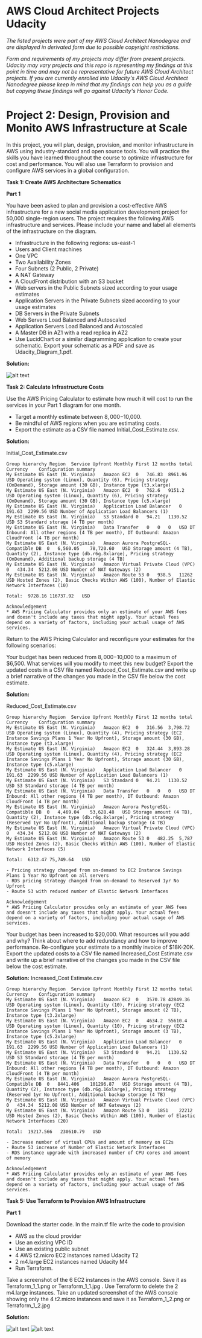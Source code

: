 
# AWS Cloud Architect Projects Udacity

*The listed projects were part of my AWS Cloud Architect Nanodegree and are displayed in derivated form due to possible copyright restrictions.*

*Form and requirements of my projects may differ from present projects. Udacity may vary projects and this repo is representing my findings at this point in time and may not be representative for future  AWS Cloud Architect projects. If you are currently enrolled into Udacity's AWS Cloud Architect Nanodegree please keep in mind that my findings can help you as a guide but copying these findings will go against Udacity's Honor Code.*


# Project 2: Design, Provision and Monito AWS Infrastructure at Scale

In this project, you will plan, design, provision, and monitor infrastructure in AWS using industry-standard and open source tools. You will practice the skills you have learned throughout the course to optimize infrastructure for cost and performance. You will also use Terraform to provision and configure AWS services in a global configuration.

**Task 1: Create AWS Architecture Schematics**

**Part 1**

You have been asked to plan and provision a cost-effective AWS infrastructure for a new social media application development project for 50,000 single-region users. The project requires the following AWS infrastructure and services. Please include your name and label all elements of the infrastructure on the diagram.

- Infrastructure in the following regions: us-east-1
- Users and Client machines
- One VPC
- Two Availability Zones
- Four Subnets (2 Public, 2 Private)
- A NAT Gateway
- A CloudFront distribution with an S3 bucket
- Web servers in the Public Subnets sized according to your usage estimates
- Application Servers in the Private Subnets sized according to your usage estimates
- DB Servers in the Private Subnets
- Web Servers Load Balanced and Autoscaled
- Application Servers Load Balanced and Autoscaled
- A Master DB in AZ1 with a read replica in AZ2
- Use LucidChart or a similar diagramming application to create your schematic. 
Export your schematic as a PDF and save as Udacity_Diagram_1.pdf.

**Solution:**

![alt text](https://github.com/mikethwolff/AWS-Cloud-Architect-Project-Design-Provision-and-Monitor-AWS-Infrastructure-at-Scale/blob/main/Design%2C%20Provision%20and%20Monito%20AWS%20Infrastructure%20at%20Scale/Udacity_Diagram_1.jpg)

**Task 2: Calculate Infrastructure Costs**

Use the AWS Pricing Calculator to estimate how much it will cost to run the services in your Part 1 diagram for one month.

- Target a monthly estimate between $8,000-$10,000.
- Be mindful of AWS regions when you are estimating costs.
- Export the estimate as a CSV file named Initial_Cost_Estimate.csv.

**Solution:**

Initial_Cost_Estimate.csv
```
Group hierarchy	Region	Service	Upfront	Monthly	First 12 months total	Currency	Configuration summary
My Estimate	US East (N. Virginia)	Amazon EC2	0	746.83	8961.96	USD	Operating system (Linux), Quantity (6), Pricing strategy (OnDemand), Storage amount (30 GB), Instance type (t3.xlarge)
My Estimate	US East (N. Virginia)	Amazon EC2	0	762.6	9151.2	USD	Operating system (Linux), Quantity (6), Pricing strategy (OnDemand), Storage amount (30 GB), Instance type (c5.xlarge)
My Estimate	US East (N. Virginia)	Application Load Balancer	0	191.63	2299.56	USD	Number of Application Load Balancers (1)
My Estimate	US East (N. Virginia)	S3 Standard	0	94.21	1130.52	USD	S3 Standard storage (4 TB per month)
My Estimate	US East (N. Virginia)	Data Transfer	0	0	0	USD	DT Inbound: All other regions (4 TB per month), DT Outbound: Amazon CloudFront (4 TB per month)
My Estimate	US East (N. Virginia)	Amazon Aurora PostgreSQL-Compatible DB	0	6,560.05	78,720.60	USD	Storage amount (4 TB), Quantity (2), Instance type (db.r6g.8xlarge), Pricing strategy (OnDemand), Additional backup storage (4 TB)
My Estimate	US East (N. Virginia)	Amazon Virtual Private Cloud (VPC)	0	434.34	5212.08	USD	Number of NAT Gateways (2)
My Estimate	US East (N. Virginia)	Amazon Route 53	0	938.5	11262	USD	Hosted Zones (2), Basic Checks Within AWS (100), Number of Elastic Network Interfaces (10)
							
Total:	9728.16	116737.92	USD	
							
Acknowledgement							
* AWS Pricing Calculator provides only an estimate of your AWS fees and doesn't include any taxes that might apply. Your actual fees depend on a variety of factors, including your actual usage of AWS services.							
```

Return to the AWS Pricing Calculator and reconfigure your estimates for the following scenarios:

Your budget has been reduced from $8,000-$10,000 to a maximum of $6,500. What services will you modify to meet this new budget? Export the updated costs in a CSV file named Reduced_Cost_Estimate.csv and write up a brief narrative of the changes you made in the CSV file below the cost estimate.

**Solution:**

Reduced_Cost_Estimate.csv
```
Group hierarchy	Region	Service	Upfront	Monthly	First 12 months total	Currency	Configuration summary
My Estimate	US East (N. Virginia)	Amazon EC2	0	316.56	3,798.72	USD	Operating system (Linux), Quantity (4), Pricing strategy (EC2 Instance Savings Plans 1 Year No Upfront), Storage amount (30 GB), Instance type (t3.xlarge)
My Estimate	US East (N. Virginia)	Amazon EC2	0	324.44	3,893.28	USD	Operating system (Linux), Quantity (4), Pricing strategy (EC2 Instance Savings Plans 1 Year No Upfront), Storage amount (30 GB), Instance type (c5.xlarge)
My Estimate	US East (N. Virginia)	Application Load Balancer	0	191.63	2299.56	USD	Number of Application Load Balancers (1)
My Estimate	US East (N. Virginia)	S3 Standard	0	94.21	1130.52	USD	S3 Standard storage (4 TB per month)
My Estimate	US East (N. Virginia)	Data Transfer	0	0	0	USD	DT Inbound: All other regions (4 TB per month), DT Outbound: Amazon CloudFront (4 TB per month)
My Estimate	US East (N. Virginia)	Amazon Aurora PostgreSQL-Compatible DB	0	4,469.04	53,628.48	USD	Storage amount (4 TB), Quantity (2), Instance type (db.r6g.8xlarge), Pricing strategy (Reserved 1yr No Upfront), Additional backup storage (4 TB)
My Estimate	US East (N. Virginia)	Amazon Virtual Private Cloud (VPC)	0	434.34	5212.08	USD	Number of NAT Gateways (2)
My Estimate	US East (N. Virginia)	Amazon Route 53	0	482.25	5,787	USD	Hosted Zones (2), Basic Checks Within AWS (100), Number of Elastic Network Interfaces (5)
							
Total:	6312.47	75,749.64	USD	
							
- Pricing strategy changed from on-demand to EC2 Instance Savings Plans 1 Year No Upfront on all servers				
- RDS pricing strategy changed from on-demand to Reserved 1yr No Upfront				
- Route 53 with reduced number of Elastic Network Interfaces	

Acknowledgement							
* AWS Pricing Calculator provides only an estimate of your AWS fees and doesn't include any taxes that might apply. Your actual fees depend on a variety of factors, including your actual usage of AWS services.							
```

Your budget has been increased to $20,000. What resources will you add and why?
Think about where to add redundancy and how to improve performance. Re-configure your estimate to a monthly invoice of $18K-20K. Export the updated costs to a CSV file named Increased_Cost Estimate.csv and write up a brief narrative of the changes you made in the CSV file below the cost estimate.

**Solution:**
Increased_Cost Estimate.csv
```
Group hierarchy	Region	Service	Upfront	Monthly	First 12 months total	Currency	Configuration summary
My Estimate	US East (N. Virginia)	Amazon EC2	0	3570.78	42849.36	USD	Operating system (Linux), Quantity (10), Pricing strategy (EC2 Instance Savings Plans 1 Year No Upfront), Storage amount (2 TB), Instance type (t3.2xlarge)
My Estimate	US East (N. Virginia)	Amazon EC2	0	4634.2	55610.4	USD	Operating system (Linux), Quantity (10), Pricing strategy (EC2 Instance Savings Plans 1 Year No Upfront), Storage amount (3 TB), Instance type (c5.2xlarge)
My Estimate	US East (N. Virginia)	Application Load Balancer	0	191.63	2299.56	USD	Number of Application Load Balancers (1)
My Estimate	US East (N. Virginia)	S3 Standard	0	94.21	1130.52	USD	S3 Standard storage (4 TB per month)
My Estimate	US East (N. Virginia)	Data Transfer	0	0	0	USD	DT Inbound: All other regions (4 TB per month), DT Outbound: Amazon CloudFront (4 TB per month)
My Estimate	US East (N. Virginia)	Amazon Aurora PostgreSQL-Compatible DB	0	8441.406	101296.87	USD	Storage amount (4 TB), Quantity (2), Instance type (db.r6g.16xlarge), Pricing strategy (Reserved 1yr No Upfront), Additional backup storage (4 TB)
My Estimate	US East (N. Virginia)	Amazon Virtual Private Cloud (VPC)	0	434.34	5212.08	USD	Number of NAT Gateways (2)
My Estimate	US East (N. Virginia)	Amazon Route 53	0	1851	22212	USD	Hosted Zones (2), Basic Checks Within AWS (100), Number of Elastic Network Interfaces (20)
							
Total:	19217.566	230610.79	USD	
							
- Increase number of virtual CPUs and amount of memory on EC2s				
- Route 53 increase of Number of Elastic Network Interfaces				
- RDS instance upgrade with increased number of CPU cores and amount of memory				
							
Acknowledgement							
* AWS Pricing Calculator provides only an estimate of your AWS fees and doesn't include any taxes that might apply. Your actual fees depend on a variety of factors, including your actual usage of AWS services.							
```

**Task 5: Use Terraform to Provision AWS Infrastructure**

**Part 1**

Download the starter code. In the main.tf file write the code to provision

- AWS as the cloud provider
- Use an existing VPC ID
- Use an existing public subnet
- 4 AWS t2.micro EC2 instances named Udacity T2
- 2 m4.large EC2 instances named Udacity M4
- Run Terraform.

Take a screenshot of the 6 EC2 instances in the AWS console. Save it as Terraform_1_1.png or Terraform_1_1.jpg .
Use Terraform to delete the 2 m4.large instances.
Take an updated screenshot of the AWS console showing only the 4 t2.micro instances and save it as Terraform_1_2.png or Terraform_1_2.jpg

**Solution:**

![alt text](https://github.com/mikethwolff/AWS-Cloud-Architect-Project-Design-Provision-and-Monitor-AWS-Infrastructure-at-Scale/blob/main/Design%2C%20Provision%20and%20Monito%20AWS%20Infrastructure%20at%20Scale/Udacity_Diagram_1.jpg)
![alt text](https://github.com/mikethwolff/AWS-Cloud-Architect-Project-Design-Provision-and-Monitor-AWS-Infrastructure-at-Scale/blob/main/Design%2C%20Provision%20and%20Monito%20AWS%20Infrastructure%20at%20Scale/Udacity_Diagram_1.jpg)

